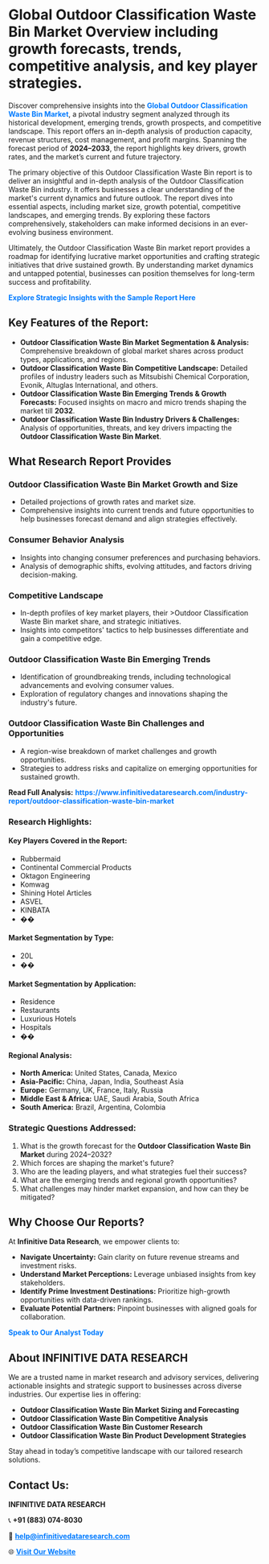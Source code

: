 <h1>Global Outdoor Classification Waste Bin Market Overview including growth forecasts, trends, competitive analysis, and key player strategies.</h1>
<p>
Discover comprehensive insights into the 
<a href="https://www.infinitivedataresearch.com/industry-report/outdoor-classification-waste-bin-market" rel="dofollow" style="color: #007BFF; text-decoration: none;"><strong>Global Outdoor Classification Waste Bin Market</strong></a>, a pivotal industry segment analyzed through its historical development, emerging trends, growth prospects, and competitive landscape. This report offers an in-depth analysis of production capacity, revenue structures, cost management, and profit margins. Spanning the forecast period of <strong>2024–2033</strong>, the report highlights key drivers, growth rates, and the market’s current and future trajectory.
</p>
<p>
The primary objective of this Outdoor Classification Waste Bin report is to deliver an insightful and in-depth analysis of the Outdoor Classification Waste Bin industry. It offers businesses a clear understanding of the market's current dynamics and future outlook. The report dives into essential aspects, including market size, growth potential, competitive landscapes, and emerging trends. By exploring these factors comprehensively, stakeholders can make informed decisions in an ever-evolving business environment.
</p>
<p>
Ultimately, the Outdoor Classification Waste Bin market report provides a roadmap for identifying lucrative market opportunities and crafting strategic initiatives that drive sustained growth. By understanding market dynamics and untapped potential, businesses can position themselves for long-term success and profitability.
</p>
<p>
<a href="https://www.infinitivedataresearch.com/request-sample/reportId=109833" style="color: #007BFF; text-decoration: none;"><strong>Explore Strategic Insights with the Sample Report Here</strong></a>
</p>

<h2>Key Features of the Report:</h2>
<ul>
<li><strong>Outdoor Classification Waste Bin Market Segmentation & Analysis:</strong> Comprehensive breakdown of global market shares across product types, applications, and regions.</li>
<li><strong>Outdoor Classification Waste Bin Competitive Landscape:</strong> Detailed profiles of industry leaders such as Mitsubishi Chemical Corporation, Evonik, Altuglas International, and others.</li>
<li><strong>Outdoor Classification Waste Bin Emerging Trends & Growth Forecasts:</strong> Focused insights on macro and micro trends shaping the market till <strong>2032</strong>.</li>
<li><strong>Outdoor Classification Waste Bin Industry Drivers & Challenges:</strong> Analysis of opportunities, threats, and key drivers impacting the <strong>Outdoor Classification Waste Bin Market</strong>.</li>
</ul>

<h2>What Research Report Provides</h2>
<h3>Outdoor Classification Waste Bin Market Growth and Size</h3>
<ul>
<li>Detailed projections of growth rates and market size.</li>
<li>Comprehensive insights into current trends and future opportunities to help businesses forecast demand and align strategies effectively.</li>
</ul>

<h3>Consumer Behavior Analysis</h3>
<ul>
<li>Insights into changing consumer preferences and purchasing behaviors.</li>
<li>Analysis of demographic shifts, evolving attitudes, and factors driving decision-making.</li>
</ul>

<h3>Competitive Landscape</h3>
<ul>
<li>In-depth profiles of key market players, their >Outdoor Classification Waste Bin market share, and strategic initiatives.</li>
<li>Insights into competitors' tactics to help businesses differentiate and gain a competitive edge.</li>
</ul>

<h3>Outdoor Classification Waste Bin Emerging Trends</h3>
<ul>
<li>Identification of groundbreaking trends, including technological advancements and evolving consumer values.</li>
<li>Exploration of regulatory changes and innovations shaping the industry's future.</li>
</ul>

<h3>Outdoor Classification Waste Bin Challenges and Opportunities</h3>
<ul>
<li>A region-wise breakdown of market challenges and growth opportunities.</li>
<li>Strategies to address risks and capitalize on emerging opportunities for sustained growth.</li>
</ul>
<p><strong>Read Full Analysis:</strong> <a href="https://www.infinitivedataresearch.com/industry-report/outdoor-classification-waste-bin-market" rel="dofollow" style="color: #007BFF; text-decoration: none;"><strong>https://www.infinitivedataresearch.com/industry-report/outdoor-classification-waste-bin-market</strong></a></p>
<h3>Research Highlights:</h3>
<h4>Key Players Covered in the Report:</h4>
<ul><li>Rubbermaid</li><li>Continental Commercial Products</li><li>Oktagon Engineering</li><li>Komwag</li><li>Shining Hotel Articles</li><li>ASVEL</li><li>KINBATA</li><li>��</li></ul>
<h4>Market Segmentation by Type:</h4>
<ul><li>20L</li><li>��</li></ul>
<h4>Market Segmentation by Application:</h4>
<ul><li>Residence</li><li>Restaurants</li><li>Luxurious Hotels</li><li>Hospitals</li><li>��</li></ul>

<h4>Regional Analysis:</h4>
<ul>
<li><strong>North America:</strong> United States, Canada, Mexico</li>
<li><strong>Asia-Pacific:</strong> China, Japan, India, Southeast Asia</li>
<li><strong>Europe:</strong> Germany, UK, France, Italy, Russia</li>
<li><strong>Middle East & Africa:</strong> UAE, Saudi Arabia, South Africa</li>
<li><strong>South America:</strong> Brazil, Argentina, Colombia</li>
</ul>

<h3>Strategic Questions Addressed:</h3>
<ol>
<li>What is the growth forecast for the <strong>Outdoor Classification Waste Bin Market</strong> during 2024–2032?</li>
<li>Which forces are shaping the market's future?</li>
<li>Who are the leading players, and what strategies fuel their success?</li>
<li>What are the emerging trends and regional growth opportunities?</li>
<li>What challenges may hinder market expansion, and how can they be mitigated?</li>
</ol>

<h2>Why Choose Our Reports?</h2>
<p>At <strong>Infinitive Data Research</strong>, we empower clients to:</p>
<ul>
<li><strong>Navigate Uncertainty:</strong> Gain clarity on future revenue streams and investment risks.</li>
<li><strong>Understand Market Perceptions:</strong> Leverage unbiased insights from key stakeholders.</li>
<li><strong>Identify Prime Investment Destinations:</strong> Prioritize high-growth opportunities with data-driven rankings.</li>
<li><strong>Evaluate Potential Partners:</strong> Pinpoint businesses with aligned goals for collaboration.</li>
</ul>
<p><a href="https://www.infinitivedataresearch.com/industry-report/outdoor-classification-waste-bin-market" rel="dofollow" style="color: #007BFF; text-decoration: none;"><strong>Speak to Our Analyst Today</strong></a></p>

<h2>About INFINITIVE DATA RESEARCH</h2>
<p>We are a trusted name in market research and advisory services, delivering actionable insights and strategic support to businesses across diverse industries. Our expertise lies in offering:</p>
<ul>
<li><strong>Outdoor Classification Waste Bin Market Sizing and Forecasting</strong></li>
<li><strong>Outdoor Classification Waste Bin Competitive Analysis</strong></li>
<li><strong>Outdoor Classification Waste Bin Customer Research</strong></li>
<li><strong>Outdoor Classification Waste Bin Product Development Strategies</strong></li>
</ul>
<p>Stay ahead in today’s competitive landscape with our tailored research solutions.</p>

<h2>Contact Us:</h2>
<p><strong>INFINITIVE DATA RESEARCH</strong></p>
<p>📞 <strong>+91 (883) 074-8030</strong></p>
<p>📧 <strong><a href="mailto:help@infinitivedataresearch.com" style="color: #007BFF;">help@infinitivedataresearch.com</a></strong></p>
<p>🌐 <strong><a href="https://www.infinitivedataresearch.com" rel="dofollow" style="color: #007BFF;">Visit Our Website</a></strong></p>